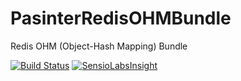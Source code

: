# PasinterRedisOHMBundle
Redis OHM (Object-Hash Mapping) Bundle

[![Build Status](https://travis-ci.org/pasinter/PasinterRedisOHMBundle.svg)](https://travis-ci.org/pasinter/PasinterRedisOHMBundle)
[![SensioLabsInsight](https://insight.sensiolabs.com/projects/91a33024-f2af-41bf-b316-75be7cefe3d8/mini.png)](https://insight.sensiolabs.com/projects/91a33024-f2af-41bf-b316-75be7cefe3d8)
